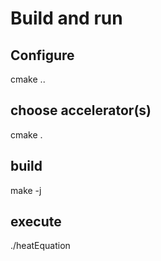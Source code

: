 # Build and run

## Configure
cmake ..

## choose accelerator(s) 
cmake .

## build
make -j

## execute
./heatEquation
